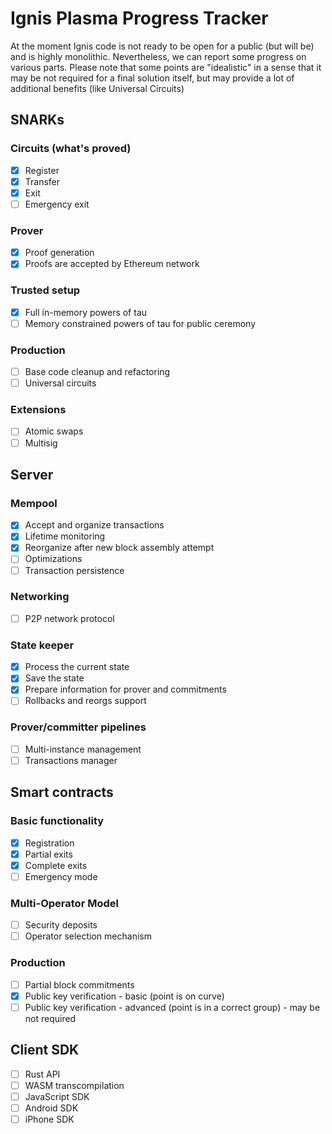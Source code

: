 # Ignis Plasma Progress Tracker

At the moment Ignis code is not ready to be open for a public (but will be) and is highly monolithic. Nevertheless, we can report some progress on various parts. Please note that some points are "idealistic" in a sense that it may be not required for a final solution itself, but may provide a lot of additional benefits (like Universal Circuits)

## SNARKs

### Circuits (what's proved)

- [x] Register
- [x] Transfer
- [x] Exit
- [ ] Emergency exit

### Prover

- [x] Proof generation
- [x] Proofs are accepted by Ethereum network

### Trusted setup

- [x] Full in-memory powers of tau
- [ ] Memory constrained powers of tau for public ceremony

### Production

- [ ] Base code cleanup and refactoring
- [ ] Universal circuits

### Extensions

- [ ] Atomic swaps
- [ ] Multisig

## Server

### Mempool

- [x] Accept and organize transactions
- [x] Lifetime monitoring
- [x] Reorganize after new block assembly attempt
- [ ] Optimizations
- [ ] Transaction persistence

### Networking

- [ ] P2P network protocol

### State keeper

- [x] Process the current state
- [x] Save the state
- [x] Prepare information for prover and commitments 
- [ ] Rollbacks and reorgs support

### Prover/committer pipelines

- [ ] Multi-instance management
- [ ] Transactions manager

## Smart contracts

### Basic functionality

- [x] Registration
- [x] Partial exits
- [x] Complete exits
- [ ] Emergency mode

### Multi-Operator Model

- [ ] Security deposits
- [ ] Operator selection mechanism

### Production

- [ ] Partial block commitments
- [x] Public key verification - basic (point is on curve)
- [ ] Public key verification - advanced (point is in a correct group) - may be not required

## Client SDK

- [ ] Rust API
- [ ] WASM transcompilation
- [ ] JavaScript SDK
- [ ] Android SDK
- [ ] iPhone SDK

